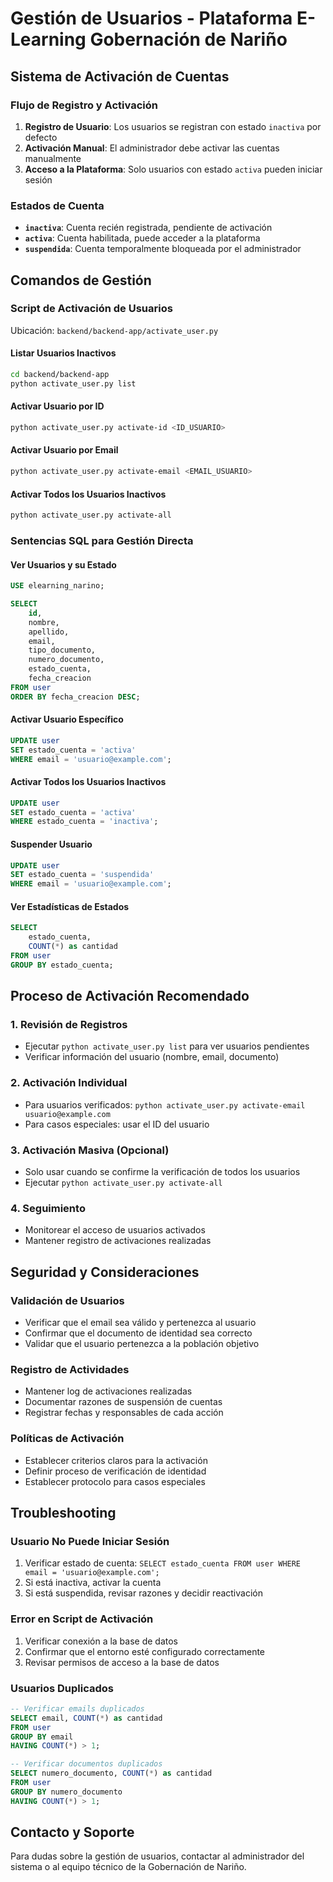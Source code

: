 # Gestión de Usuarios - Plataforma E-Learning Gobernación de Nariño

## Sistema de Activación de Cuentas

### Flujo de Registro y Activación

1. **Registro de Usuario**: Los usuarios se registran con estado `inactiva` por defecto
2. **Activación Manual**: El administrador debe activar las cuentas manualmente
3. **Acceso a la Plataforma**: Solo usuarios con estado `activa` pueden iniciar sesión

### Estados de Cuenta

- **`inactiva`**: Cuenta recién registrada, pendiente de activación
- **`activa`**: Cuenta habilitada, puede acceder a la plataforma
- **`suspendida`**: Cuenta temporalmente bloqueada por el administrador

## Comandos de Gestión

### Script de Activación de Usuarios

Ubicación: `backend/backend-app/activate_user.py`

#### Listar Usuarios Inactivos
```bash
cd backend/backend-app
python activate_user.py list
```

#### Activar Usuario por ID
```bash
python activate_user.py activate-id <ID_USUARIO>
```

#### Activar Usuario por Email
```bash
python activate_user.py activate-email <EMAIL_USUARIO>
```

#### Activar Todos los Usuarios Inactivos
```bash
python activate_user.py activate-all
```

### Sentencias SQL para Gestión Directa

#### Ver Usuarios y su Estado
```sql
USE elearning_narino;

SELECT 
    id,
    nombre,
    apellido,
    email,
    tipo_documento,
    numero_documento,
    estado_cuenta,
    fecha_creacion
FROM user 
ORDER BY fecha_creacion DESC;
```

#### Activar Usuario Específico
```sql
UPDATE user 
SET estado_cuenta = 'activa' 
WHERE email = 'usuario@example.com';
```

#### Activar Todos los Usuarios Inactivos
```sql
UPDATE user 
SET estado_cuenta = 'activa' 
WHERE estado_cuenta = 'inactiva';
```

#### Suspender Usuario
```sql
UPDATE user 
SET estado_cuenta = 'suspendida' 
WHERE email = 'usuario@example.com';
```

#### Ver Estadísticas de Estados
```sql
SELECT 
    estado_cuenta,
    COUNT(*) as cantidad
FROM user 
GROUP BY estado_cuenta;
```

## Proceso de Activación Recomendado

### 1. Revisión de Registros
- Ejecutar `python activate_user.py list` para ver usuarios pendientes
- Verificar información del usuario (nombre, email, documento)

### 2. Activación Individual
- Para usuarios verificados: `python activate_user.py activate-email usuario@example.com`
- Para casos especiales: usar el ID del usuario

### 3. Activación Masiva (Opcional)
- Solo usar cuando se confirme la verificación de todos los usuarios
- Ejecutar `python activate_user.py activate-all`

### 4. Seguimiento
- Monitorear el acceso de usuarios activados
- Mantener registro de activaciones realizadas

## Seguridad y Consideraciones

### Validación de Usuarios
- Verificar que el email sea válido y pertenezca al usuario
- Confirmar que el documento de identidad sea correcto
- Validar que el usuario pertenezca a la población objetivo

### Registro de Actividades
- Mantener log de activaciones realizadas
- Documentar razones de suspensión de cuentas
- Registrar fechas y responsables de cada acción

### Políticas de Activación
- Establecer criterios claros para la activación
- Definir proceso de verificación de identidad
- Establecer protocolo para casos especiales

## Troubleshooting

### Usuario No Puede Iniciar Sesión
1. Verificar estado de cuenta: `SELECT estado_cuenta FROM user WHERE email = 'usuario@example.com';`
2. Si está inactiva, activar la cuenta
3. Si está suspendida, revisar razones y decidir reactivación

### Error en Script de Activación
1. Verificar conexión a la base de datos
2. Confirmar que el entorno esté configurado correctamente
3. Revisar permisos de acceso a la base de datos

### Usuarios Duplicados
```sql
-- Verificar emails duplicados
SELECT email, COUNT(*) as cantidad
FROM user 
GROUP BY email 
HAVING COUNT(*) > 1;

-- Verificar documentos duplicados
SELECT numero_documento, COUNT(*) as cantidad
FROM user 
GROUP BY numero_documento 
HAVING COUNT(*) > 1;
```

## Contacto y Soporte

Para dudas sobre la gestión de usuarios, contactar al administrador del sistema o al equipo técnico de la Gobernación de Nariño. 